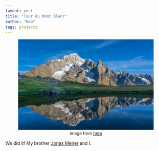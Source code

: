 ```yaml
---
layout: post
title: "Tour du Mont Blanc"
author: "Neo"
tags: projects
---
```


<figure>
  <img src="/assets/montblanc.jpg" alt="Alt text for the image"/>
   <figcaption style="font-size: small; text-align: center;">
    Image from <a href="https://external-content.duckduckgo.com/iu/?u=https%3A%2F%2Fimg.fotocommunity.com%2Fmont-blanc-1a551bb3-0336-4b97-9c23-862516d9d118.jpg%3Fheight%3D1080&f=1&nofb=1&ipt=563b49b45495a28008c4846209bd1b08fc5b4c4e8a0502132c88cdfbbba14e5c&ipo=images" target="_blank" rel="noopener noreferrer">here</a>
  </figcaption> 
</figure>


<figcaption>
    We did it! My brother <a href="https://jonasmeirer.github.io" target="_blank" rel="noopener noreferrer">Jonas Meirer</a> and I. 
  </figcaption> 


